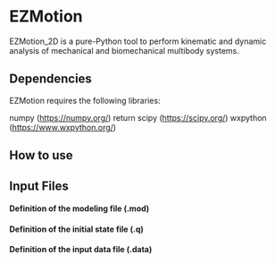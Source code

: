 # EZMotion
 
EZMotion_2D is a pure-Python tool to perform kinematic and dynamic analysis of mechanical and biomechanical multibody systems.

## Dependencies

EZMotion requires the following libraries:

numpy (https://numpy.org/)  return 
scipy (https://scipy.org/)
wxpython (https://www.wxpython.org/)


## How to use



## Input Files
#### Definition of the modeling file (.mod)
#### Definition of the initial state file (.q)
#### Definition of the input data file (.data)

